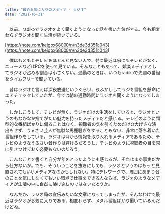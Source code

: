 ```yaml
---
title: "最近お気に入りのメディア - ラジオ"
date: "2021-05-31"
---
```


　以前、radikoでラジオをよく聞くようになった話を書いた気がする。今も相変わらずラジオを聞く生活が続いている。

[https://note.com/keigox68000/n/n3de3d351b043](https://note.com/keigox68000/n/n3de3d351b043)

　僕はもともとテレビをほとんど見ない人で、特に最近は家にもテレビがなく、ニュースなどはPCを使って見ている。そんなこともあって、娯楽メディアとしてラジオが占める割合は小さくない。通勤のときは、いつもradikoで先週の番組をタイムフリーで聞いている。

　昔はラジオと言えば深夜放送というぐらい、夜ふかししてラジを番組を懸命にエアチェックしていたが、今では朝の通勤時間にラジオを聞くようになってしまった。

　しかしこうして、テレビが無く、ラジオだけの生活をしていると、ラジオというのもなかなか捨てがたい魅力を持ったメディアだと感じる。テレビのように類型的な番組ばかりに偏ることはなく、視聴者の気を引くためだけの大げさな演出もせず、うるさい芸人が無駄な馬鹿騒ぎをすることもない、非常に落ち着いた番組作りをしている。ラジオは耳から情報を取り入れるメディアであるため、テレビのようなうるさい音作りは避けるだろうし、テレビのように視聴者の目を常に引きつけておく必要もないのだろう。

　こんなことを書くと自分が年をとったようにも感じるが、それはまあ事実だから仕方ないか。でも、そういうことを抜きにしても、ラジオというのはもっと見直されてもいいメディアなのかもしれない。特にテレワークで、周囲にあまり音のことを気にしなくてもいい環境で仕事をできる人ならば、ラジオのようなメディアが生活の中に自然に溶け込むのではないだろうか。

　なんだか、ラジオ局の宣伝みたいな文章になってしまったが、そんなわけで最近はラジオがお気に入りである。相変わらず、メタル番組ばかり聞いているんだけどね。
